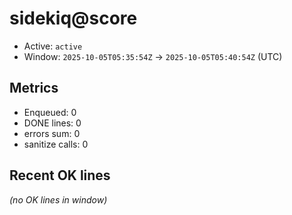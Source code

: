 # sidekiq@score

- Active: `active`
- Window: `2025-10-05T05:35:54Z` → `2025-10-05T05:40:54Z` (UTC)

## Metrics
- Enqueued: 0
- DONE lines: 0
- errors sum: 0
- sanitize calls: 0

## Recent OK lines
_(no OK lines in window)_
